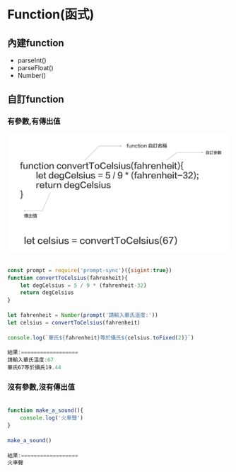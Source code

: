 # Function(函式)

## 內建function
 
 - parseInt()
 - parseFloat()
 - Number()


## 自訂function 
### 有參數,有傳出值

![](./images/pic1.png)

```javascript

const prompt = require('prompt-sync')({sigint:true})
function convertToCelsius(fahrenheit){
	let degCelsius = 5 / 9 * (fahrenheit-32)
	return degCelsius
}

let fahrenheit = Number(prompt('請輸入華氏溫度:'))
let celsius = convertToCelsius(fahrenheit)

console.log(`華氏${fahrenheit}等於攝氏${celsius.toFixed(2)}`)

結果:==================
請輸入華氏溫度:67
華氏67等於攝氏19.44

```

### 沒有參數,沒有傳出值
```javascript

function make_a_sound(){
    console.log('火車聲')
}

make_a_sound()

結果:==================
火車聲
```






